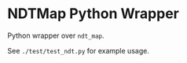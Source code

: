 # NDTMap Python Wrapper
Python wrapper over `ndt_map`.

See `./test/test_ndt.py` for example usage.
